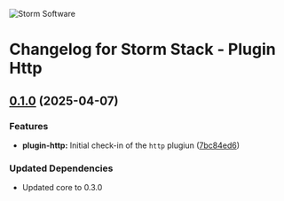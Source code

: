 ![Storm Software](https://public.storm-cdn.com/brand-banner.png)

# Changelog for Storm Stack - Plugin Http

## [0.1.0](https://github.com/storm-software/storm-stack/releases/tag/plugin-http%400.1.0) (2025-04-07)

### Features

- **plugin-http:** Initial check-in of the `http` plugiun
  ([7bc84ed6](https://github.com/storm-software/storm-stack/commit/7bc84ed6))

### Updated Dependencies

- Updated core to 0.3.0
